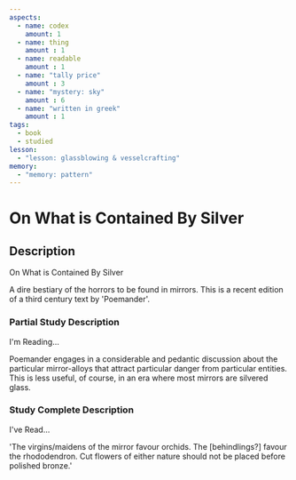 ```yaml
---
aspects: 
  - name: codex
    amount: 1
  - name: thing
    amount : 1
  - name: readable
    amount : 1
  - name: "tally price"
    amount : 3
  - name: "mystery: sky"
    amount : 6
  - name: "written in greek"
    amount : 1
tags:
  - book
  - studied
lesson:
  - "lesson: glassblowing & vesselcrafting"
memory:
  - "memory: pattern"
---
```


# On What is Contained By Silver

## Description
On What is Contained By Silver

A dire bestiary of the horrors to be found in mirrors. This is a recent edition of a third century text by 'Poemander'.
### Partial Study Description
I'm Reading...

Poemander engages in a considerable and pedantic discussion about the particular mirror-alloys that attract particular danger from particular entities. This is less useful, of course, in an era where most mirrors are silvered glass.
### Study Complete Description
I've Read...

'The virgins/maidens of the mirror favour orchids. The [behindlings?] favour the rhododendron. Cut flowers of either nature should not be placed before polished bronze.'